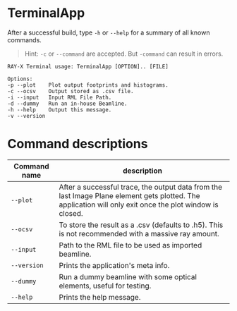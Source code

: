 # TerminalApp 
After a successful build, type `-h` or `--help` for a summary of all known commands.

> Hint: `-c` or `--command` are accepted. But `-command` can result in errors.

```
RAY-X Terminal usage: TerminalApp [OPTION].. [FILE]

Options:
-p --plot	 Plot output footprints and histograms.
-c --ocsv	 Output stored as .csv file.
-i --input	 Input RML File Path.
-d --dummy	 Run an in-house Beamline.
-h --help	 Output this message.
-v --version
```



# Command descriptions
| Command name | description |
| ------ | ------ |
| `--plot` | After a successful trace, the output data from the last Image Plane element gets plotted. The application will only exit once the plot window is closed. |
| `--ocsv` | To store the result as a .csv (defaults to .h5). This is not recommended with a massive ray amount. |
| `--input` | Path to the RML file to be used as imported beamline. |
| `--version` | Prints the application's meta info. | 
| `--dummy` | Run a dummy beamline with some optical elements, useful for testing. | 
| `--help` | Prints the help message. | 